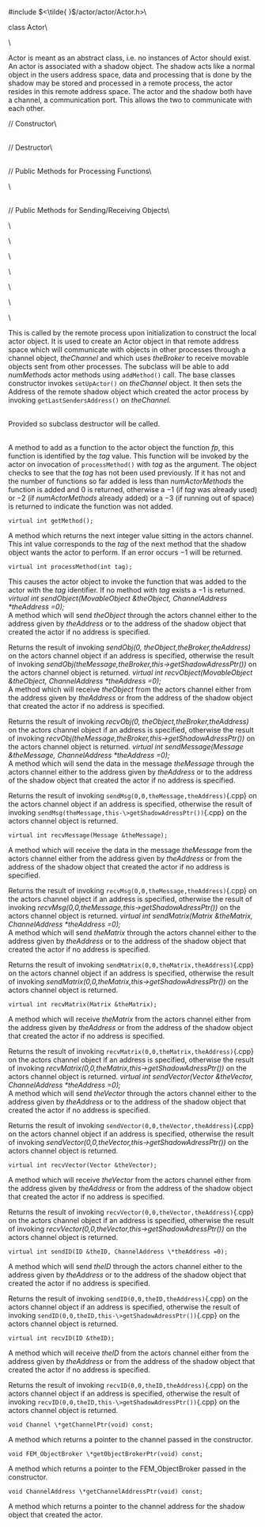 \
\#include $<\tilde{ }$/actor/actor/Actor.h$>$\

class Actor\

\

Actor is meant as an abstract class, i.e. no instances of Actor should
exist. An actor is associated with a shadow object. The shadow acts like
a normal object in the users address space, data and processing that is
done by the shadow may be stored and processed in a remote process, the
actor resides in this remote address space. The actor and the shadow
both have a channel, a communication port. This allows the two to
communicate with each other.

// Constructor\

\
// Destructor\

\
// Public Methods for Processing Functions\

\

\
// Public Methods for Sending/Receiving Objects\

\

\

\

\

\

\

\

This is called by the remote process upon initialization to construct
the local actor object. It is used to create an Actor object in that
remote address space which will communicate with objects in other
processes through a channel object, *theChannel* and which uses
*theBroker* to receive movable objects sent from other processes. The
subclass will be able to add *numMethods* actor methods using
`addMethod()` call.
The base classes constructor invokes `setUpActor()` on *theChannel*
object. It then sets the Address of the remote shadow object which
created the actor process by invoking `getLastSendersAddress()` on
*theChannel*.

\
Provided so subclass destructor will be called.

\
A method to add as a function to the actor object the function *fp*,
this function is identified by the *tag* value. This function will be
invoked by the actor on invocation of `processMethod()` with *tag* as
the argument. The object checks to see that the *tag* has not been used
previously. If it has not and the number of functions so far added is
less than *numActorMethods* the function is added and $0$ is returned,
otherwise a $-1$ (if *tag* was already used) or $-2$ (if
*numActorMethods* already added) or a $-3$ (if running out of space) is
returned to indicate the function was not added.

```{.cpp}
virtual int getMethod();
```

A method which returns the next integer value sitting in the actors
channel. This int value corresponds to the *tag* of the next method that
the shadow object wants the actor to perform. If an error occurs $-1$
will be returned.

```{.cpp}
virtual int processMethod(int tag);
```

This causes the actor object to invoke the function that was added to
the actor with the *tag* identifier. If no method with *tag* exists a
$-1$ is returned.
*virtual int sendObject(MovableObject &theObject, ChannelAddress
\*theAddress =0);*\
A method which will send *theObject* through the actors channel either
to the address given by *theAddress* or to the address of the shadow
object that created the actor if no address is specified.

Returns the result of invoking *sendObj(0,
theObject,theBroker,theAddress)* on the actors channel object if an
address is specified, otherwise the result of invoking
*sendObj(theMessage,theBroker,this-\>getShadowAdressPtr())* on the
actors channel object is returned.
*virtual int recvObject(MovableObject &theObject, ChannelAddress
\*theAddress =0);*\
A method which will receive *theObject* from the actors channel either
from the address given by *theAddress* or from the address of the shadow
object that created the actor if no address is specified.

Returns the result of invoking *recvObj(0,
theObject,theBroker,theAddress)* on the actors channel object if an
address is specified, otherwise the result of invoking
*recvObj(theMessage,theBroker,this-\>getShadowAdressPtr())* on the
actors channel object is returned.
*virtual int sendMessage(Message &theMessage, ChannelAddress
\*theAddress =0);*\
A method which will send the data in the message *theMessage* through
the actors channel either to the address given by *theAddress* or to the
address of the shadow object that created the actor if no address is
specified.

Returns the result of invoking `sendMsg(0,0,theMessage,theAddress)`{.cpp} on
the actors channel object if an address is specified, otherwise the
result of invoking `sendMsg(theMessage,this-\>getShadowAdressPtr())`{.cpp} on
the actors channel object is returned.

```{.cpp}
virtual int recvMessage(Message &theMessage);
```

A method which will receive the data in the message *theMessage* from
the actors channel either from the address given by *theAddress* or from
the address of the shadow object that created the actor if no address is
specified.

Returns the result of invoking `recvMsg(0,0,theMessage,theAddress)`{.cpp} on
the actors channel object if an address is specified, otherwise the
result of invoking *recvMsg(0,0,theMessage,this-\>getShadowAdressPtr())*
on the actors channel object is returned.
*virtual int sendMatrix(Matrix &theMatrix, ChannelAddress \*theAddress
=0);*\
A method which will send *theMatrix* through the actors channel either
to the address given by *theAddress* or to the address of the shadow
object that created the actor if no address is specified.

Returns the result of invoking `sendMatrix(0,0,theMatrix,theAddress)`{.cpp} on
the actors channel object if an address is specified, otherwise the
result of invoking
*sendMatrix(0,0,theMatrix,this-\>getShadowAdressPtr())* on the actors
channel object is returned.

```{.cpp}
virtual int recvMatrix(Matrix &theMatrix);
```

A method which will receive *theMatrix* from the actors channel either
from the address given by *theAddress* or from the address of the shadow
object that created the actor if no address is specified.

Returns the result of invoking `recvMatrix(0,0,theMatrix,theAddress)`{.cpp} on
the actors channel object if an address is specified, otherwise the
result of invoking
*recvMatrix(0,0,theMatrix,this-\>getShadowAdressPtr())* on the actors
channel object is returned.
*virtual int sendVector(Vector &theVector, ChannelAddress \*theAddress
=0);*\
A method which will send *theVector* through the actors channel either
to the address given by *theAddress* or to the address of the shadow
object that created the actor if no address is specified.

Returns the result of invoking `sendVector(0,0,theVector,theAddress)`{.cpp} on
the actors channel object if an address is specified, otherwise the
result of invoking
*sendVector(0,0,theVector,this-\>getShadowAdressPtr())* on the actors
channel object is returned.

```{.cpp}
virtual int recvVector(Vector &theVector);
```

A method which will receive *theVector* from the actors channel either
from the address given by *theAddress* or from the address of the shadow
object that created the actor if no address is specified.

Returns the result of invoking `recvVector(0,0,theVector,theAddress)`{.cpp} on
the actors channel object if an address is specified, otherwise the
result of invoking
*recvVector(0,0,theVector,this-\>getShadowAdressPtr())* on the actors
channel object is returned.

```{.cpp}
virtual int sendID(ID &theID, ChannelAddress \*theAddress =0);
```

A method which will send *theID* through the actors channel either to
the address given by *theAddress* or to the address of the shadow object
that created the actor if no address is specified.

Returns the result of invoking `sendID(0,0,theID,theAddress)`{.cpp} on the
actors channel object if an address is specified, otherwise the result
of invoking `sendID(0,0,theID,this-\>getShadowAdressPtr())`{.cpp} on the
actors channel object is returned.

```{.cpp}
virtual int recvID(ID &theID);
```

A method which will receive *theID* from the actors channel either from
the address given by *theAddress* or from the address of the shadow
object that created the actor if no address is specified.

Returns the result of invoking `recvID(0,0,theID,theAddress)`{.cpp} on the
actors channel object if an address is specified, otherwise the result
of invoking `recvID(0,0,theID,this-\>getShadowAdressPtr())`{.cpp} on the
actors channel object is returned.

```{.cpp}
void Channel \*getChannelPtr(void) const;
```

A method which returns a pointer to the channel passed in the
constructor.

```{.cpp}
void FEM_ObjectBroker \*getObjectBrokerPtr(void) const;
```

A method which returns a pointer to the FEM_ObjectBroker passed in the
constructor.

```{.cpp}
void ChannelAddress \*getChannelAddressPtr(void) const;
```

A method which returns a pointer to the channel address for the shadow
object that created the actor.

